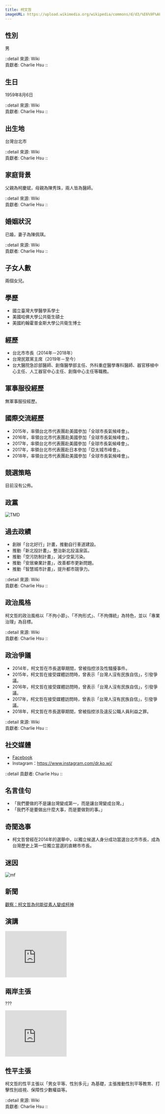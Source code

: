 ```yaml
---
title: 柯文哲
imageURL: https://upload.wikimedia.org/wikipedia/commons/d/d3/%E6%9F%AF%E6%96%87%E5%93%B2_IMG_9322-1_%2814300234412%29_%28cropped%29.jpg
---
```


## 性別
男

::detail
來源: Wiki
<br>
貢獻者: Charlie Hsu
::

## 生日
1959年8月6日

::detail
來源: Wiki
<br>
貢獻者: Charlie Hsu
::

## 出生地
台灣台北市

::detail
來源: Wiki
<br>
貢獻者: Charlie Hsu
::

## 家庭背景
父親為柯慶斌，母親為陳秀珠，兩人皆為醫師。

::detail
來源: Wiki
<br>
貢獻者: Charlie Hsu
::

## 婚姻狀況
已婚，妻子為陳佩琪。

::detail
來源: Wiki
<br>
貢獻者: Charlie Hsu
::

## 子女人數
兩個女兒。

## 學歷
- 國立臺灣大學醫學系學士
- 美國哈佛大學公共衛生碩士
- 美國約翰霍普金斯大學公共衛生博士

## 經歷
- 台北市市長（2014年－2018年）
- 台灣民眾黨主席（2019年－至今）
- 台大醫院急診部醫師、創傷醫學部主任、外科重症醫學專科醫師、器官移植中心主任、人工器官中心主任、創傷中心主任等職務。

## 軍事服役經歷
無軍事服役經歷。

## 國際交流經歷
- 2015年，率領台北市代表團赴美國參加「全球市長氣候峰會」。
- 2016年，率領台北市代表團赴美國參加「全球市長氣候峰會」。
- 2017年，率領台北市代表團赴美國參加「全球市長氣候峰會」。
- 2017年，率領台北市代表團赴日本參加「亞太城市峰會」。
- 2018年，率領台北市代表團赴美國參加「全球市長氣候峰會」。

## 競選策略
目前沒有公佈。

## 政黨
![TMD](https://upload.wikimedia.org/wikipedia/commons/0/0c/Emblem_of_Taiwan_People%27s_Party_2019.svg)

## 過去政績
- 創辦「台北好行」計畫，推動自行車道建設。
- 推動「新北投計畫」，整治新北投溫泉區。
- 推動「空污防制計畫」，減少空氣污染。
- 推動「安居樂業計畫」，改善都市更新問題。
- 推動「智慧城市計畫」，提升都市競爭力。

::detail
來源: Wiki
<br>
貢獻者: Charlie Hsu
::

## 政治風格
柯文哲的政治風格以「不拘小節」、「不拘形式」、「不拘傳統」為特色，並以「專業治理」為目標。

::detail
來源: Wiki
<br>
貢獻者: Charlie Hsu
::

## 政治爭議
- 2014年，柯文哲在市長選舉期間，曾被指控涉及性騷擾事件。
- 2015年，柯文哲在接受媒體訪問時，曾表示「台灣人沒有民族自信」，引發爭議。
- 2016年，柯文哲在接受媒體訪問時，曾表示「台灣人沒有民族自信」，引發爭議。
- 2017年，柯文哲在接受媒體訪問時，曾表示「台灣人沒有民族自信」，引發爭議。
- 2018年，柯文哲在市長選舉期間，曾被指控涉及違反公職人員利益之罪。

::detail
來源: Wiki
<br>
貢獻者: Charlie Hsu
::

## 社交媒體
- [Facebook](https://www.facebook.com/DoctorKoWJ)
- Instagram：https://www.instagram.com/dr.ko.wj/

::detail
貢獻者: Charlie Hsu
::

## 名言佳句
- 「我們要做的不是讓台灣變成第一，而是讓台灣變成台灣。」
- 「我們不是要做出什麼大事，而是要做對的事。」

## 奇聞逸事
- 柯文哲曾經在2014年的選舉中，以獨立候選人身分成功當選台北市市長，成為台灣歷史上第一位獨立當選的直轄市市長。

## 迷因
![mf](https://memeprod.sgp1.digitaloceanspaces.com/user-wtf/1622120852746.jpg)

## 新聞
[觀察：柯文哲為何能從素人變成柯神](https://www.bbc.com/zhongwen/trad/china/2014/11/141127_ana_taiwan_election_ke)

## 演講
<iframe width="200" src="https://www.youtube.com/embed/eATW6ah3RFM" title="YouTube video player" frameborder="0" allow="accelerometer; autoplay; clipboard-write; encrypted-media; gyroscope; picture-in-picture; web-share" allowfullscreen></iframe>

## 兩岸主張
???
<iframe width="200" src="https://www.youtube.com/embed/WN4OJlYImc8" title="YouTube video player" frameborder="0" allow="accelerometer; autoplay; clipboard-write; encrypted-media; gyroscope; picture-in-picture; web-share" allowfullscreen></iframe>

## 性平主張
柯文哲的性平主張以「男女平等、性別多元」為基礎，主張推動性別平等教育、打擊性別歧視、保障性少數權益等。

::detail
來源: Wiki
<br>
貢獻者: Charlie Hsu
::
